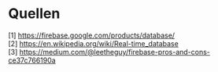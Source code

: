 # Quellen

[1] https://firebase.google.com/products/database/  
[2] https://en.wikipedia.org/wiki/Real-time_database  
[3] https://medium.com/@leetheguy/firebase-pros-and-cons-ce37c766190a  

